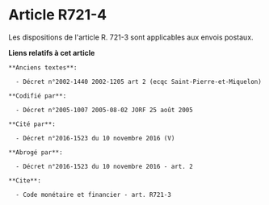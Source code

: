# Article R721-4

Les dispositions de l'article R. 721-3 sont applicables aux envois postaux.

**Liens relatifs à cet article**

	**Anciens textes**:

	  - Décret n°2002-1440 2002-1205 art 2 (ecqc Saint-Pierre-et-Miquelon)

	**Codifié par**:

	  - Décret n°2005-1007 2005-08-02 JORF 25 août 2005

	**Cité par**:

	  - Décret n°2016-1523 du 10 novembre 2016 (V)

	**Abrogé par**:

	  - Décret n°2016-1523 du 10 novembre 2016 - art. 2

	**Cite**:

	  - Code monétaire et financier - art. R721-3

